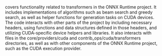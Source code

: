 covers functionality related to transformers in the ONNX Runtime project. It includes implementations of algorithms such as beam search and greedy search, as well as helper functions for generation tasks on CUDA devices. The code interacts with other parts of the project by including necessary headers, using functions and data structures defined in those headers, and utilizing CUDA-specific device helpers and libraries. It also interacts with files in the core/providers/cuda and contrib_ops/cuda/transformers directories, as well as with other components of the ONNX Runtime project, such as the CUDA execution provider.